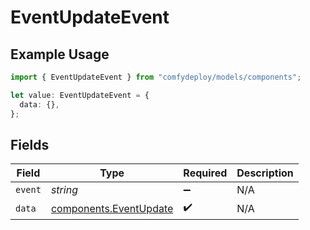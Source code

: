 # EventUpdateEvent

## Example Usage

```typescript
import { EventUpdateEvent } from "comfydeploy/models/components";

let value: EventUpdateEvent = {
  data: {},
};
```

## Fields

| Field                                                            | Type                                                             | Required                                                         | Description                                                      |
| ---------------------------------------------------------------- | ---------------------------------------------------------------- | ---------------------------------------------------------------- | ---------------------------------------------------------------- |
| `event`                                                          | *string*                                                         | :heavy_minus_sign:                                               | N/A                                                              |
| `data`                                                           | [components.EventUpdate](../../models/components/eventupdate.md) | :heavy_check_mark:                                               | N/A                                                              |